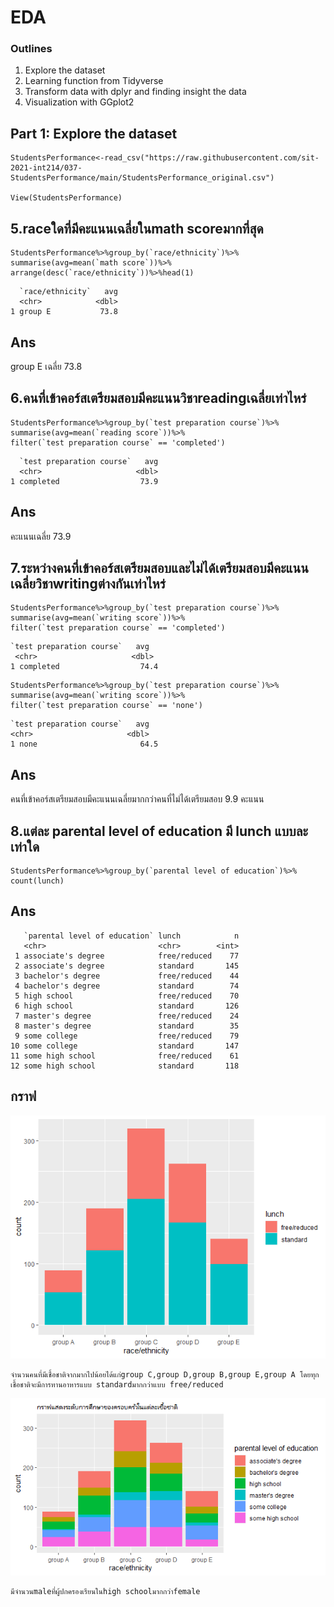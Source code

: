 # EDA
### Outlines
1. Explore the dataset
2. Learning function from Tidyverse
3. Transform data with dplyr and finding insight the data
4. Visualization with GGplot2

## Part 1: Explore the dataset
```
StudentsPerformance<-read_csv("https://raw.githubusercontent.com/sit-2021-int214/037-StudentsPerformance/main/StudentsPerformance_original.csv")

View(StudentsPerformance)

```

## 5.raceใดที่มีคะแนนเฉลี่ยในmath scoreมากที่สุด
```
StudentsPerformance%>%group_by(`race/ethnicity`)%>%
summarise(avg=mean(`math score`))%>%
arrange(desc(`race/ethnicity`))%>%head(1)
```

```
  `race/ethnicity`   avg
  <chr>            <dbl>
1 group E           73.8
```
## Ans
group E เฉลี่ย 73.8

## 6.คนที่เข้าคอร์สเตรียมสอบมีคะแนนวิชาreadingเฉลี่ยเท่าไหร่
```
StudentsPerformance%>%group_by(`test preparation course`)%>%
summarise(avg=mean(`reading score`))%>%  
filter(`test preparation course` == 'completed')  
```
```
  `test preparation course`   avg
  <chr>                     <dbl>
1 completed                  73.9
```
## Ans
คะแนนเฉลี่ย 73.9



## 7.ระหว่างคนที่เข้าคอร์สเตรียมสอบและไม่ได้เตรียมสอบมีคะแนนเฉลี่ยวิชาwritingต่างกันเท่าไหร่

```
StudentsPerformance%>%group_by(`test preparation course`)%>%
summarise(avg=mean(`writing score`))%>%  
filter(`test preparation course` == 'completed')  
```

```
`test preparation course`   avg
 <chr>                     <dbl>
1 completed                  74.4  
```

```
StudentsPerformance%>%group_by(`test preparation course`)%>%
summarise(avg=mean(`writing score`))%>%  
filter(`test preparation course` == 'none')
``` 

```
`test preparation course`   avg
<chr>                     <dbl>
1 none                       64.5
```
## Ans
คนที่เข้าคอร์สเตรียมสอบมีคะแนนเฉลี่ยมากกว่าคนที่ไม่ได้เตรียมสอบ 9.9 คะแนน

  

## 8.แต่ละ parental level of education มี lunch แบบละเท่าใด 
```
StudentsPerformance%>%group_by(`parental level of education`)%>%
count(lunch)  
```
## Ans

```
   `parental level of education` lunch            n
   <chr>                         <chr>        <int>
 1 associate's degree            free/reduced    77
 2 associate's degree            standard       145
 3 bachelor's degree             free/reduced    44
 4 bachelor's degree             standard        74
 5 high school                   free/reduced    70
 6 high school                   standard       126
 7 master's degree               free/reduced    24
 8 master's degree               standard        35
 9 some college                  free/reduced    79
10 some college                  standard       147
11 some high school              free/reduced    61
12 some high school              standard       118
```

## กราฟ


![graph 1](graph1.png)

```
จำนวนคนที่มีเชื้อชาติจากมากไปน้อยได้แก่group C,group D,group B,group E,group A โดยทุกเชื้อชาติจะมีการทานอาหารแบบ standardมากกว่าแบบ free/reduced

```
![graph 2](graph2.png)

```
มีจำนวนmaleที่ผู้ปกครองเรียนในhigh schoolมากกว่าfemale
```